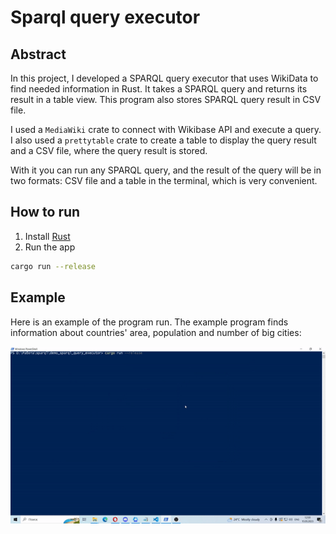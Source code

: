 # Sparql query executor

## Abstract
In this project, I developed a SPARQL query executor that uses WikiData to find needed information in Rust. It takes a SPARQL query and returns its result in a table view. This program also stores SPARQL query result in CSV file.

I used a `MediaWiki` crate to connect with Wikibase API and execute a query. I also used a `prettytable` crate to create a table to display the query result and a CSV file, where the query result is stored.

With it you can run any SPARQL query, and the result of the query will be in two formats: CSV file and a table in the terminal, which is very convenient. 

## How to run

1. Install [Rust](https://rustup.rs/)
2. Run the app
```bash
cargo run --release
```

## Example

Here is an example of the program run. The example program finds information about countries' area, population and number of big cities:

![res](Image/sparql_gif.gif)
